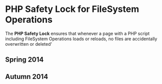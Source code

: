 # PHP Safety Lock for FileSystem Operations
The **PHP Safety Lock** ensures that whenever a page with a PHP script including FileSystem Operations loads or reloads, no files are accidentally overwritten or deleted'

## Spring 2014

## Autumn 2014
